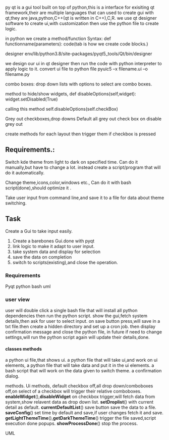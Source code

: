py qt is a gui tool built on top of python,this is a interface for exisiting qt framework,their are multiple languages that can used to create gui with qt,they are java,python,C++(qt is written in C++),C,R.
we use qt designer software to create ui,with customization then use the python file to create logic.

in python we create a method/function 
Syntax:
def functionname(parameters):
   code(tab is how we create code blocks.)


designer
env/lib/python3.8/site-packages/pyqt5_tools/Qt/bin/designer

we design our ui in qt designer then run the code with python interpreter to apply logic to it. 
convert ui file to python file
pyuic5 –x filename.ui –o filename.py



combo boxes:
drop down lists with options to select are combo boxes.



method to hide/show widgets,
def disableOptions(self,widget):
   widget.setDisabled(True)

calling this method
self.disableOptions(self.checkBox)

Grey out checkboxes,drop downs
Default all grey out
check box on disable grey out


create methods for each layout
then trigger them if checkbox is pressed



## Requirements.:
Switch kde theme from light to dark on specified time.
Can do it manually,but have to change a lot.
instead create a script/program that will do it automatically.

Change theme,icons,color,windows etc.,
Can do it with bash script(done),should optimize it .

Take user input from command line,and save it to a file for data about theme switching.

## Task 
Create a Gui to take input easily.

1. Create a barebones Gui.done with pyqt
2. link logic to make it adapt to user input.
3. take system data and display for selection 
4. save the data on completion
5. switch to scripts(existing),and close the operation.

### Requirements
Pyqt
python
bash
uml

### user view
user will double click a single bash file that will install all python dependencies then run the python script.
show the gui,fetch system details,then ask for user to select input.
on save button press,will save in a txt file.then create  a hidden directory and set up a cron job.
then display confirmation message and close the python file,
in future if need to change settings,will run the python script again will update their details,done.

#### classes methods
a python ui file,that shows ui.
a python file that will take ui,and work on ui elements,
a python file that will take data and put it in the ui elements.
a bash script that will work on the data given to switch theme.
a confirmation dialog.

methods.
Ui methods,
default checkbox off,all drop down/comboboxes off,on select of a checkbox will trigger their relative comboboxes.
**enableWidget**(),**disableWidget**
on checkbox trigger,will fetch data from system,show relavent data as drop down list.
**setDroplist**()
with current detail as default.
**currentDefaultList**()
save button save the data to a file.
**saveConfig**()
set time by default and save,if user changes fetch it and save.
**getLightThemeTime**(),**getDarkThemeTime**()
trigger the file saved,script execution done popups.
**showProcessDone**()
stop the process.

UML






